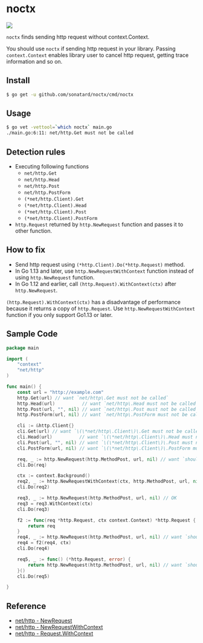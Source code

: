 # noctx

![](https://github.com/sonatard/noctx/workflows/.github/workflows/ci.yml/badge.svg)

`noctx` finds sending http request without context.Context.

You should use `noctx` if sending http request in your library. 
Passing `context.Context` enables library user to cancel http request, getting trace information and so on.

## Install

```sh
$ go get -u github.com/sonatard/noctx/cmd/noctx
```

## Usage

```sh
$ go vet -vettool=`which noctx` main.go
./main.go:6:11: net/http.Get must not be called
```

## Detection rules
- Executing following functions
  - `net/http.Get`
  - `net/http.Head`
  - `net/http.Post`
  - `net/http.PostForm`
  - `(*net/http.Client).Get`
  - `(*net/http.Client).Head`
  - `(*net/http.Client).Post`
  - `(*net/http.Client).PostForm`
- `http.Request` returned by `http.NewRequest` function and passes it to other function.

## How to fix
- Send http request using `(*http.Client).Do(*http.Request)` method.
- In Go 1.13 and later, use `http.NewRequestWithContext` function instead of using `http.NewRequest` function.
- In Go 1.12 and earlier, call `(http.Request).WithContext(ctx)` after `http.NewRequest`.

`(http.Request).WithContext(ctx)` has a disadvantage of performance because it returns a copy of `http.Request`. Use `http.NewRequestWithContext` function if you only support Go1.13 or later.

## Sample Code

```go
package main

import (
	"context"
	"net/http"
)

func main() {
	const url = "http://example.com"
	http.Get(url) // want `net/http\.Get must not be called`
	http.Head(url)          // want `net/http\.Head must not be called`
	http.Post(url, "", nil) // want `net/http\.Post must not be called`
	http.PostForm(url, nil) // want `net/http\.PostForm must not be called`

	cli := &http.Client{}
	cli.Get(url) // want `\(\*net/http\.Client\)\.Get must not be called`
	cli.Head(url)          // want `\(\*net/http\.Client\)\.Head must not be called`
	cli.Post(url, "", nil) // want `\(\*net/http\.Client\)\.Post must not be called`
	cli.PostForm(url, nil) // want `\(\*net/http\.Client\)\.PostForm must not be called`

	req, _ := http.NewRequest(http.MethodPost, url, nil) // want `should rewrite http.NewRequestWithContext or add \(\*Request\).WithContext`
	cli.Do(req)

	ctx := context.Background()
	req2, _ := http.NewRequestWithContext(ctx, http.MethodPost, url, nil) // OK
	cli.Do(req2)

	req3, _ := http.NewRequest(http.MethodPost, url, nil) // OK
	req3 = req3.WithContext(ctx)
	cli.Do(req3)

	f2 := func(req *http.Request, ctx context.Context) *http.Request {
		return req
	}
	req4, _ := http.NewRequest(http.MethodPost, url, nil) // want `should rewrite http.NewRequestWithContext or add \(\*Request\).WithContext`
	req4 = f2(req4, ctx)
	cli.Do(req4)

	req5, _ := func() (*http.Request, error) {
		return http.NewRequest(http.MethodPost, url, nil) // want `should rewrite http.NewRequestWithContext or add \(\*Request\).WithContext`
	}()
	cli.Do(req5)

}
```

## Reference
- [net/http - NewRequest](https://golang.org/pkg/net/http/#NewRequest)
- [net/http - NewRequestWithContext](https://golang.org/pkg/net/http/#NewRequestWithContext)
- [net/http - Request.WithContext](https://golang.org/pkg/net/http/#Request.WithContext)

